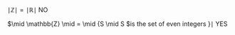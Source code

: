 

$\mid \mathbb{Z} \mid = \mid \mathbb{R} \mid$
NO

$\mid \mathbb{Z} \mid = \mid \{S \mid S $is the set of even integers $\} \mid$
YES
